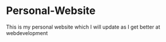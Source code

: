 # Personal-Website
This is my personal website which I will update as I get better at webdevelopment
